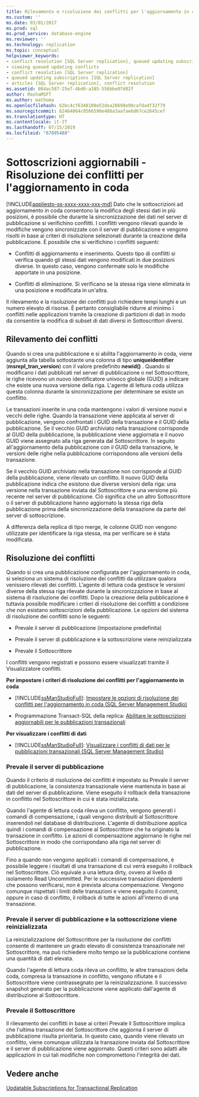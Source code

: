 ```yaml
---
title: Rilevamento e risoluzione dei conflitti per l'aggiornamento in coda | Microsoft Docs
ms.custom: ''
ms.date: 03/01/2017
ms.prod: sql
ms.prod_service: database-engine
ms.reviewer: ''
ms.technology: replication
ms.topic: conceptual
helpviewer_keywords:
- conflict resolution [SQL Server replication], queued updating subscriptions
- viewing queued updating conflicts
- conflict resolution [SQL Server replication]
- queued updating subscriptions [SQL Server replication]
- articles [SQL Server replication], conflict resolution
ms.assetid: 084ac587-25e7-4bd0-a385-556bbe07d02f
author: MashaMSFT
ms.author: mathoma
ms.openlocfilehash: b2bc4cf6348180e52dea28698e90cafda4f32f79
ms.sourcegitcommit: b2464064c0566590e486a3aafae6d67ce2645cef
ms.translationtype: HT
ms.contentlocale: it-IT
ms.lasthandoff: 07/15/2019
ms.locfileid: "67895488"
---
```

# <a name="updatable-subscriptions---queued-updating-conflict-resolution"></a>Sottoscrizioni aggiornabili - Risoluzione dei conflitti per l'aggiornamento in coda
[!INCLUDE[appliesto-ss-xxxx-xxxx-xxx-md](../../../includes/appliesto-ss-xxxx-xxxx-xxx-md.md)]
  Dato che le sottoscrizioni ad aggiornamento in coda consentono la modifica degli stessi dati in più posizioni, è possibile che durante la sincronizzazione dei dati nel server di pubblicazione si verifichino conflitti. I conflitti vengono rilevati quando le modifiche vengono sincronizzate con il server di pubblicazione e vengono risolti in base ai criteri di risoluzione selezionati durante la creazione della pubblicazione. È possibile che si verifichino i conflitti seguenti:  
  
-   Conflitti di aggiornamento e inserimento. Questo tipo di conflitti si verifica quando gli stessi dati vengono modificati in due posizioni diverse. In questo caso, vengono confermate solo le modifiche apportate in una posizione.  
  
-   Conflitti di eliminazione. Si verificano se la stessa riga viene eliminata in una posizione e modificata in un'altra.  
  
 Il rilevamento e la risoluzione dei conflitti può richiedere tempi lunghi e un numero elevato di risorse. È pertanto consigliabile ridurre al minimo i conflitti nelle applicazioni tramite la creazione di partizioni di dati in modo da consentire la modifica di subset di dati diversi in Sottoscrittori diversi.  
  
## <a name="detecting-conflicts"></a>Rilevamento dei conflitti  
 Quando si crea una pubblicazione e si abilita l'aggiornamento in coda, viene aggiunta alla tabella sottostante una colonna di tipo **uniqueidentifier** (**msrepl_tran_version**) con il valore predefinito **newid()** . Quando si modificano i dati pubblicati nel server di pubblicazione o nel Sottoscrittore, le righe ricevono un nuovo identificatore univoco globale (GUID) a indicare che esiste una nuova versione della riga. L'agente di lettura coda utilizza questa colonna durante la sincronizzazione per determinare se esiste un conflitto.  
  
 Le transazioni inserite in una coda mantengono i valori di versione nuovi e vecchi delle righe. Quando la transazione viene applicata al server di pubblicazione, vengono confrontati i GUID della transazione e il GUID della pubblicazione. Se il vecchio GUID archiviato nella transazione corrisponde al GUID della pubblicazione, la pubblicazione viene aggiornata e il nuovo GUID viene assegnato alla riga generata dal Sottoscrittore. In seguito all'aggiornamento della pubblicazione con il GUID della transazione, le versioni delle righe nella pubblicazione corrispondono alle versioni della transazione.  
  
 Se il vecchio GUID archiviato nella transazione non corrisponde al GUID della pubblicazione, viene rilevato un conflitto. Il nuovo GUID della pubblicazione indica che esistono due diverse versioni della riga: una versione nella transazione inviata dal Sottoscrittore e una versione più recente nel server di pubblicazione. Ciò significa che un altro Sottoscrittore o il server di pubblicazione hanno aggiornato la stessa riga della pubblicazione prima della sincronizzazione della transazione da parte del server di sottoscrizione.  
  
 A differenza della replica di tipo merge, le colonne GUID non vengono utilizzate per identificare la riga stessa, ma per verificare se è stata modificata.  
  
## <a name="resolving-conflicts"></a>Risoluzione dei conflitti  
 Quando si crea una pubblicazione configurata per l'aggiornamento in coda, si seleziona un sistema di risoluzione dei conflitti da utilizzare qualora venissero rilevati dei conflitti. L'agente di lettura coda gestisce le versioni diverse della stessa riga rilevate durante la sincronizzazione in base al sistema di risoluzione dei conflitti. Dopo la creazione della pubblicazione è tuttavia possibile modificare i criteri di risoluzione dei conflitti a condizione che non esistano sottoscrizioni della pubblicazione. Le opzioni del sistema di risoluzione dei conflitti sono le seguenti:  
  
-   Prevale il server di pubblicazione (impostazione predefinita)  
  
-   Prevale il server di pubblicazione e la sottoscrizione viene reinizializzata  
  
-   Prevale il Sottoscrittore  
  
 I conflitti vengono registrati e possono essere visualizzati tramite il Visualizzatore conflitti.  
  
 **Per impostare i criteri di risoluzione dei conflitti per l'aggiornamento in coda**  
  
-   [!INCLUDE[ssManStudioFull](../../../includes/ssmanstudiofull-md.md)]: [Impostare le opzioni di risoluzione dei conflitti per l'aggiornamento in coda &#40;SQL Server Management Studio&#41;](../../../relational-databases/replication/publish/create-an-updatable-subscription-to-a-transactional-publication.md)  
  
-   Programmazione Transact-SQL della replica: [Abilitare le sottoscrizioni aggiornabili per le pubblicazioni transazionali](../../../relational-databases/replication/publish/enable-updating-subscriptions-for-transactional-publications.md)  
  
 **Per visualizzare i conflitti di dati**  
  
-   [!INCLUDE[ssManStudioFull](../../../includes/ssmanstudiofull-md.md)]: [Visualizzare i conflitti di dati per le pubblicazioni transazionali &#40;SQL Server Management Studio&#41;](../../../relational-databases/replication/view-data-conflicts-for-transactional-publications-sql-server-management-studio.md)  
  
### <a name="publisher-wins"></a>Prevale il server di pubblicazione  
 Quando il criterio di risoluzione dei conflitti è impostato su Prevale il server di pubblicazione, la consistenza transazionale viene mantenuta in base ai dati del server di pubblicazione. Viene eseguito il rollback della transazione in conflitto nel Sottoscrittore in cui è stata inizializzata.  
  
 Quando l'agente di lettura coda rileva un conflitto, vengono generati i comandi di compensazione, i quali vengono distribuiti al Sottoscrittore inserendoli nel database di distribuzione. L'agente di distribuzione applica quindi i comandi di compensazione al Sottoscrittore che ha originato la transazione in conflitto. Le azioni di compensazione aggiornano le righe nel Sottoscrittore in modo che corrispondano alla riga nel server di pubblicazione.  
  
 Fino a quando non vengono applicati i comandi di compensazione, è possibile leggere i risultati di una transazione di cui verrà eseguito il rollback nel Sottoscrittore. Ciò equivale a una lettura dirty, ovvero al livello di isolamento Read Uncommitted. Per le successive transazioni dipendenti che possono verificarsi, non è prevista alcuna compensazione. Vengono comunque rispettati i limiti delle transazioni e viene eseguito il commit, oppure in caso di conflitto, il rollback di tutte le azioni all'interno di una transazione.  
  
### <a name="publisher-wins-and-the-subscription-is-reinitialized"></a>Prevale il server di pubblicazione e la sottoscrizione viene reinizializzata  
 La reinizializzazione del Sottoscrittore per la risoluzione dei conflitti consente di mantenere un grado elevato di consistenza transazionale nel Sottoscrittore, ma può richiedere molto tempo se la pubblicazione contiene una quantità di dati elevata.  
  
 Quando l'agente di lettura coda rileva un conflitto, le altre transazioni della coda, compresa la transazione in conflitto, vengono rifiutate e il Sottoscrittore viene contrassegnato per la reinizializzazione. Il successivo snapshot generato per la pubblicazione viene applicato dall'agente di distribuzione al Sottoscrittore.  
  
### <a name="subscriber-wins"></a>Prevale il Sottoscrittore  
 Il rilevamento dei conflitti in base ai criteri Prevale il Sottoscrittore implica che l'ultima transazione del Sottoscrittore che aggiorna il server di pubblicazione risulta prioritaria. In questo caso, quando viene rilevato un conflitto, viene comunque utilizzata la transazione inviata dal Sottoscrittore e il server di pubblicazione viene aggiornato. Questi criteri sono adatti alle applicazioni in cui tali modifiche non compromettono l'integrità dei dati.  
  
## <a name="see-also"></a>Vedere anche  
 [Updatable Subscriptions for Transactional Replication](../../../relational-databases/replication/transactional/updatable-subscriptions-for-transactional-replication.md)  
  
  
